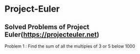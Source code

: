 # Project-Euler

## Solved Problems of Project Euler(https://projecteuler.net)

Problem 1 : Find the sum of all the multiples of 3 or 5 below 1000
